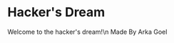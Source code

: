 <html>
  <body>
    <h1>Hacker's Dream</h1>
    <p>Welcome to the hacker's dream!\n Made By Arka Goel</p>
  </body>
</html>
